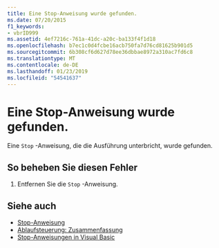```yaml
---
title: Eine Stop-Anweisung wurde gefunden.
ms.date: 07/20/2015
f1_keywords:
- vbrID999
ms.assetid: 4ef7216c-761a-41dc-a20c-ba133f4f1d18
ms.openlocfilehash: b7ec1c0d4fcbe16acb750fa7d76cd81625b901d5
ms.sourcegitcommit: 6b308cf6d627d78ee36dbbae8972a310ac7fd6c8
ms.translationtype: MT
ms.contentlocale: de-DE
ms.lasthandoff: 01/23/2019
ms.locfileid: "54541637"
---
```

# <a name="stop-statement-encountered"></a>Eine Stop-Anweisung wurde gefunden.
Eine `Stop` -Anweisung, die die Ausführung unterbricht, wurde gefunden.  
  
## <a name="to-correct-this-error"></a>So beheben Sie diesen Fehler  
  
1.  Entfernen Sie die `Stop` -Anweisung.  
  
## <a name="see-also"></a>Siehe auch
- [Stop-Anweisung](../../visual-basic/language-reference/statements/stop-statement.md)
- [Ablaufsteuerung: Zusammenfassung](../../visual-basic/language-reference/keywords/control-flow-summary.md)
- [Stop-Anweisungen in Visual Basic](/visualstudio/debugger/stop-statements-in-visual-basic)
